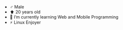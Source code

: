 <ul>
  <li> ♂️ Male </li>
  <li> ⬆️ 20 years old </li>
  <li> 🌱 I’m currently learning Web and Mobile Programming </li>
  <li> ⚡ Linux Enjoyer </li>
</ul>
